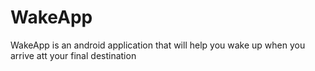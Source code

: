 WakeApp
=======

WakeApp is an android application that will help you wake up when you arrive att your final destination
